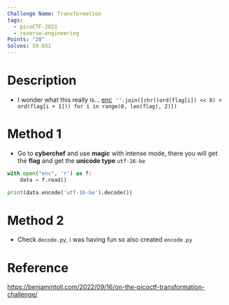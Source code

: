```yaml
---
Challenge Name: Transformation
tags:
  - picoCTF-2021
  - reverse-engineering
Points: "20"
Solves: 50,651
---
```

# Description
- I wonder what this really is... [enc](https://mercury.picoctf.net/static/0d3145dafdc4fbcf01891912eb6c0968/enc) 
`''.join([chr((ord(flag[i]) << 8) + ord(flag[i + 1])) for i in range(0, len(flag), 2)])`
# Method 1
- Go to **cyberchef** and use **magic** with intense mode, there you will get the **flag** and get the **unicode type** `utf-16-be`
```python
with open("enc", 'r') as f:
    data = f.read()

print(data.encode('utf-16-be').decode())
```
# Method 2
- Check `decode.py`, i was having fun so also created `encode.py`
# Reference
https://benjamintoll.com/2022/09/16/on-the-picoctf-transformation-challenge/